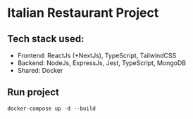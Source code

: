 # Italian Restaurant Project

## Tech stack used: 
- Frontend: ReactJs (+NextJs), TypeScript, TailwindCSS
- Backend: NodeJs, ExpressJs, Jest, TypeScript, MongoDB
- Shared: Docker 

## Run project
`docker-compose up -d --build`

